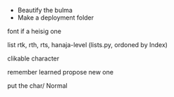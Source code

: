- Beautify the bulma
- Make a deployment folder

font if a heisig one

list rtk, rth, rts, hanaja-level (lists.py, ordoned by Index)

clikable character

remember learned
propose new one

put the char/
<span class="tag is-link is-normal">Normal</span>